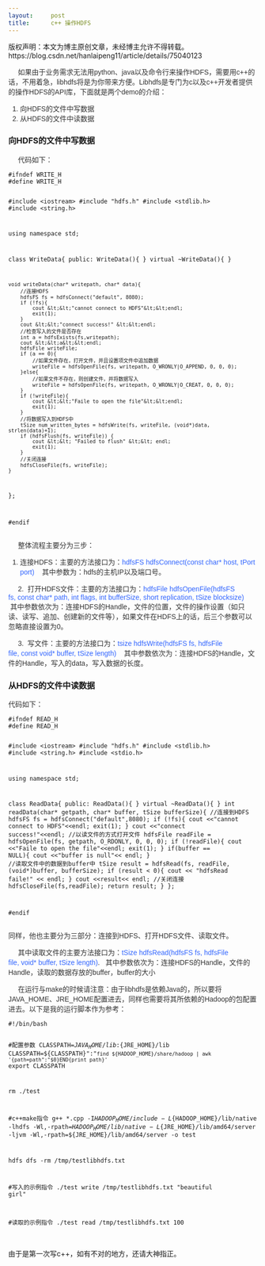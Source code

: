```yaml
---
layout:     post
title:      c++ 操作HDFS
---
```

<div id="article_content" class="article_content clearfix csdn-tracking-statistics" data-pid="blog" data-mod="popu_307" data-dsm="post">
								<div class="article-copyright">
					版权声明：本文为博主原创文章，未经博主允许不得转载。					https://blog.csdn.net/hanlaipeng11/article/details/75040123				</div>
								            <link rel="stylesheet" href="https://csdnimg.cn/release/phoenix/template/css/ck_htmledit_views-f76675cdea.css">
						<div class="htmledit_views" id="content_views">
                
<p style="color:rgb(51,51,51);font-family:Arial, sans-serif;font-size:14px;">
     如果由于业务需求无法用python、java以及命令行来操作HDFS，需要用c++的话，不用着急，libhdfs将是为你带来方便。Libhdfs是专门为c以及c++开发者提供的操作HDFS的API库，下面就是两个demo的介绍：</p>
<ol style="color:rgb(51,51,51);font-family:Arial, sans-serif;font-size:14px;"><li>向HDFS的文件中写数据</li><li>从HDFS的文件中读数据</li></ol><h3>向HDFS的文件中写数据</h3>
<p align="left" style="color:rgb(51,51,51);font-family:Arial, sans-serif;font-size:14px;">
     代码如下：</p>
<p align="left" style="color:rgb(51,51,51);font-family:Arial, sans-serif;font-size:14px;">
</p><pre><code class="language-cpp">#ifndef WRITE_H
#define WRITE_H
 
#include &lt;iostream&gt;
#include "hdfs.h"
#include &lt;stdlib.h&gt;
#include &lt;string.h&gt;
 
using namespace std;
 
class WriteData{
public:
    WriteData(){
    }
    virtual ~WriteData(){
    }
 
    void writeData(char* writepath, char* data){
        //连接HDFS
        hdfsFS fs = hdfsConnect("default", 8080);
        if (!fs){
            cout &lt;&lt;"cannot connect to HDFS"&lt;&lt;endl;
            exit(1);
        }
        cout &lt;&lt;"connect success!" &lt;&lt;endl;
        //检查写入的文件是否存在
        int a = hdfsExists(fs,writepath);
        cout &lt;&lt;a&lt;&lt;endl;
        hdfsFile writeFile;
        if (a == 0){
            //如果文件存在，打开文件，并且设置项文件中追加数据
            writeFile = hdfsOpenFile(fs, writepath, O_WRONLY|O_APPEND, 0, 0, 0);
        }else{
            //如果文件不存在，则创建文件，并将数据写入
            writeFile = hdfsOpenFile(fs, writepath, O_WRONLY|O_CREAT, 0, 0, 0);
        }
        if (!writeFile){
            cout &lt;&lt;"Faile to open the file"&lt;&lt;endl;
            exit(1);
        }
        //将数据写入到HDFS中
        tSize num_written_bytes = hdfsWrite(fs, writeFile, (void*)data, strlen(data)+1);
        if (hdfsFlush(fs, writeFile)) {
            cout &lt;&lt; "Failed to flush" &lt;&lt; endl;
            exit(1);
        }
        //关闭连接
        hdfsCloseFile(fs, writeFile);
    }
};
 
#endif</code></pre>
<p align="left" style="color:rgb(51,51,51);font-family:Arial, sans-serif;font-size:14px;">
     整体流程主要分为三步：</p>
<ol style="color:rgb(51,51,51);font-family:Arial, sans-serif;font-size:14px;"><li>连接HDFS：主要的方法接口为：<span style="color:rgb(51,102,255);">hdfsFS hdfsConnect(const char* host, tPort port)    </span>其中参数为：hdfs的主机IP以及端口号。</li></ol><p style="color:rgb(51,51,51);font-family:Arial, sans-serif;font-size:14px;">
     2.  打开HDFS文件：主要的方法接口为：<span style="color:rgb(51,102,255);">hdfsFile hdfsOpenFile(hdfsFS fs, const char* path, int flags, int bufferSize, short replication, tSize blocksize)    </span>其中参数依次为：连接HDFS的Handle，文件的位置，文件的操作设置（如只读、读写、追加、创建新的文件等），如果文件在HDFS上的话，后三个参数可以忽略直接设置为0。</p>
<p style="color:rgb(51,51,51);font-family:Arial, sans-serif;font-size:14px;">
     3.  写文件：主要的方法接口为：<span style="color:rgb(51,102,255);">tsize hdfsWrite(hdfsFS fs, hdfsFile file, const void* buffer, tSize length)    </span>其中参数依次为：连接HDFS的Handle，文件的Handle，写入的data，写入数据的长度。</p>
<div>
<h3>从HDFS的文件中读数据</h3>
<p align="left" style="color:rgb(51,51,51);font-family:Arial, sans-serif;font-size:14px;">
代码如下：</p>
<pre><code class="language-cpp">#ifndef READ_H
#define READ_H
 
#include &lt;iostream&gt;
#include "hdfs.h"
#include &lt;stdlib.h&gt;
#include &lt;string.h&gt;
#include &lt;stdio.h&gt;
 
using namespace std;
 
class ReadData{
public:
    ReadData(){
    }
    virtual ~ReadData(){
    }
    int readData(char* getpath, char* buffer, tSize bufferSize){
        //连接到HDFS
        hdfsFS fs = hdfsConnect("default",8080);
        if (!fs){
            cout &lt;&lt;"cannot connect to HDFS"&lt;&lt;endl;
            exit(1);
        }
        cout &lt;&lt;"connect success!"&lt;&lt;endl;
        //以读文件的方式打开文件
        hdfsFile readFile = hdfsOpenFile(fs, getpath, O_RDONLY, 0, 0, 0);
        if (!readFile){
            cout &lt;&lt;"Faile to open the file"&lt;&lt;endl;
            exit(1);
        }
        if(buffer == NULL){
            cout &lt;&lt;"buffer is null"&lt;&lt; endl;
        }
        //读取文件中的数据到buffer中
        tSize result = hdfsRead(fs, readFile, (void*)buffer, bufferSize);
        if (result &lt; 0){
            cout &lt;&lt; "hdfsRead faile!" &lt;&lt; endl;
        }
        cout &lt;&lt;result&lt;&lt; endl;
        //关闭连接
        hdfsCloseFile(fs,readFile);
        return result;
    }
};
 
#endif</code></pre>
<p align="left" style="color:rgb(51,51,51);font-family:Arial, sans-serif;font-size:14px;">
同样，他也主要分为三部分：连接到HDFS、打开HDFS文件、读取文件。</p>
<p align="left" style="color:rgb(51,51,51);font-family:Arial, sans-serif;font-size:14px;">
     其中读取文件的主要方法接口为：<span style="color:rgb(51,102,255);">tSize hdfsRead(hdfsFS fs, hdfsFile file, void* buffer, tSize length)</span>.   其中参数依次为：连接HDFS的Handle，文件的Handle，读取的数据存放的buffer，buffer的大小</p>
<p align="left" style="color:rgb(51,51,51);font-family:Arial, sans-serif;font-size:14px;">
<span style="color:rgb(51,51,51);font-family:Arial, sans-serif;font-size:14px;">     在运行与make的时候请注意：由于libhdfs是依赖Java的，所以要将JAVA_HOME、JRE_HOME配置进去，同样也需要将其所依赖的Hadoop的包配置进去。以下是我的运行脚本作为参考：</span><br></p>
<p align="left" style="color:rgb(51,51,51);font-family:Arial, sans-serif;font-size:14px;">
<span style="color:rgb(51,51,51);font-family:Arial, sans-serif;font-size:14px;"></span></p><pre><code class="language-python">#!/bin/bash
 
#配置参数
CLASSPATH=${JAVA_HOME}/lib:${JRE_HOME}/lib
CLASSPATH=${CLASSPATH}":"`find ${HADOOP_HOME}/share/hadoop | awk '{path=path":"$0}END{print path}'`
export CLASSPATH
 
rm ./test
 
#c++make指令
g++ *.cpp -I${HADOOP_HOME}/include -L${HADOOP_HOME}/lib/native -lhdfs -Wl,-rpath=${HADOOP_HOME}/lib/native -L${JRE_HOME}/lib/amd64/server -ljvm -Wl,-rpath=${JRE_HOME}/lib/amd64/server -o test
 
 
hdfs dfs -rm /tmp/testlibhdfs.txt
 
#写入的示例指令
./test write /tmp/testlibhdfs.txt "beautiful girl"
 
#读取的示例指令
./test read /tmp/testlibhdfs.txt 100</code></pre><br>
由于是第一次写c++，如有不对的地方，还请大神指正。
<p align="left" style="color:rgb(51,51,51);font-family:Arial, sans-serif;font-size:14px;">
<br></p>
<div><br></div>
<br></div>
<br><br>            </div>
                </div>